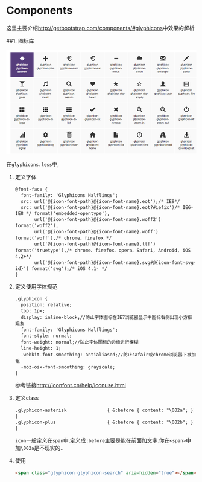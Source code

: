 # Components

这里主要介绍<http://getbootstrap.com/components/#glyphicons>中效果的解析

##1. 图标库

![图标库](QQ20151223-0.png)

在`glyphicons.less`中,

1. 定义字体

    ```less
    @font-face {
      font-family: 'Glyphicons Halflings';
      src: url('@{icon-font-path}@{icon-font-name}.eot');/* IE9*/
      src: url('@{icon-font-path}@{icon-font-name}.eot?#iefix')/* IE6-IE8 */ format('embedded-opentype'),
           url('@{icon-font-path}@{icon-font-name}.woff2') format('woff2'),
           url('@{icon-font-path}@{icon-font-name}.woff') format('woff'),/* chrome、firefox */
           url('@{icon-font-path}@{icon-font-name}.ttf') format('truetype'),/* chrome、firefox、opera、Safari, Android, iOS 4.2+*/
           url('@{icon-font-path}@{icon-font-name}.svg#@{icon-font-svg-id}') format('svg');/* iOS 4.1- */
    }
    
    ```
2. 定义使用字体规范

    ```less
    .glyphicon {
      position: relative;
      top: 1px;
      display: inline-block;//防止字体图标在IE7浏览器显示中图标右侧出现小方框现象
      font-family: 'Glyphicons Halflings';
      font-style: normal;
      font-weight: normal;//防止字体图标的边缘进行模糊
      line-height: 1;
      -webkit-font-smoothing: antialiased;//防止safair或chrome浏览器下被加粗
      -moz-osx-font-smoothing: grayscale;
    }
    ```
    参考链接<http://iconfont.cn/help/iconuse.html>
3. 定义class

    ```less
    .glyphicon-asterisk               { &:before { content: "\002a"; } }
    .glyphicon-plus                   { &:before { content: "\002b"; } }
    ```
    `icon`一般定义在`span`中,定义成`:before`主要是能在前面加文字.你在`<span>`中加`\002a`是不现实的..
4. 使用

    ```html
    <span class="glyphicon glyphicon-search" aria-hidden="true"></span>
    ```